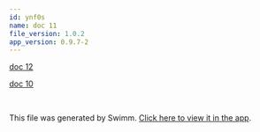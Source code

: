 ```yaml
---
id: ynf0s
name: doc 11
file_version: 1.0.2
app_version: 0.9.7-2
---
```


[doc 12](doc-12.frc1j.sw.md)

[doc 10](doc-10.06mm5.sw.md)




<br/>

This file was generated by Swimm. [Click here to view it in the app](http://localhost:5002/repos/Z2l0aHViJTNBJTNBYXplcm90aGNvcmUtd290bGslM0ElM0FtYW96U3dpbW0=/docs/ynf0s).